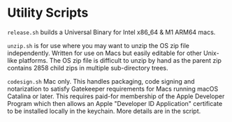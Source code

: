 <h1>Utility Scripts</h1>

``release.sh`` builds a Universal Binary for Intel x86_64 & M1 ARM64 macs.

``unzip.sh`` is for use where you may want to unzip the OS zip file independently. Written for use on Macs but easily editable for other Unix-like platforms. The OS zip file is difficult to unzip by hand as the parent zip contains 2858 child zips in multiple sub-directory trees.

``codesign.sh`` Mac only. This handles packaging, code signing and notarization to satisfy Gatekeeper requirements for Macs running macOS Catalina or later. This requires paid-for membership of the Apple Developer Program which then allows an Apple "Developer ID Application" certificate to be installed locally in the keychain. More details are in the script.